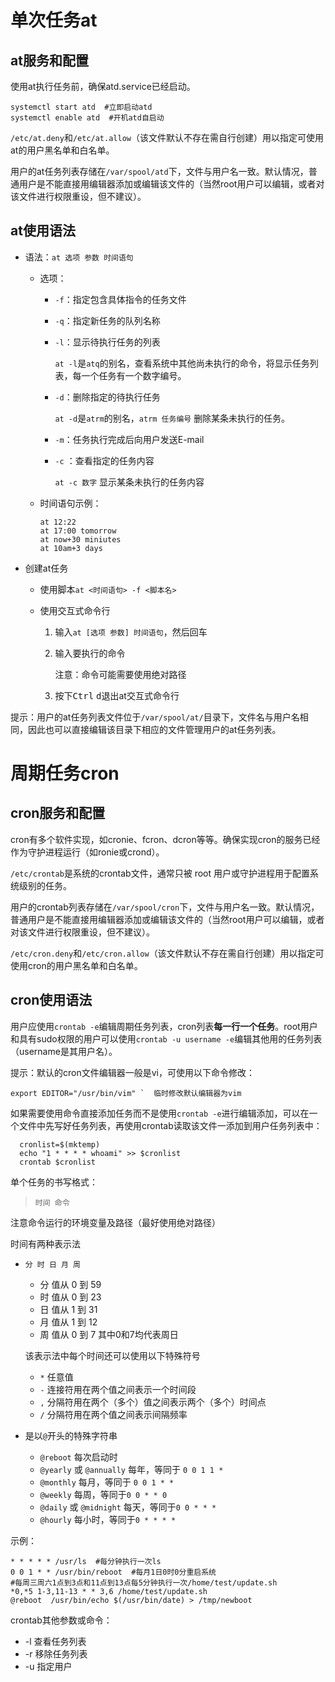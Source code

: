 # 单次任务at

## at服务和配置

使用at执行任务前，确保atd.service已经启动。

```shell
systemctl start atd  #立即启动atd
systemctl enable atd  #开机atd自启动
```

`/etc/at.deny`和`/etc/at.allow`（该文件默认不存在需自行创建）用以指定可使用at的用户黑名单和白名单。

用户的at任务列表存储在`/var/spool/atd`下，文件与用户名一致。默认情况，普通用户是不能直接用编辑器添加或编辑该文件的（当然root用户可以编辑，或者对该文件进行权限重设，但不建议）。



## at使用语法

- 语法：`at 选项 参数 时间语句` 

  - 选项：

    - `-f`：指定包含具体指令的任务文件

    - `-q`：指定新任务的队列名称

    - `-l`：显示待执行任务的列表

      `at -l`是`atq`的别名，查看系统中其他尚未执行的命令，将显示任务列表，每一个任务有一个数字编号。

    - `-d`：删除指定的待执行任务

      `at -d`是`atrm`的别名，`atrm 任务编号`  删除某条未执行的任务。

    - `-m`：任务执行完成后向用户发送E-mail

    - `-c` ：查看指定的任务内容

      `at -c 数字`  显示某条未执行的任务内容

  - 时间语句示例：

    ```shell
    at 12:22
    at 17:00 tomorrow
    at now+30 miniutes
    at 10am+3 days
    ```

- 创建at任务

  - 使用脚本`at <时间语句> -f <脚本名>`

  - 使用交互式命令行

    1. 输入`at [选项 参数] 时间语句`，然后回车

    2. 输入要执行的命令

       注意：命令可能需要使用绝对路径

    3. 按下<kbd>Ctrl</kbd> <kbd>d</kbd>退出at交互式命令行

提示：用户的at任务列表文件位于`/var/spool/at/`目录下，文件名与用户名相同，因此也可以直接编辑该目录下相应的文件管理用户的at任务列表。

# 周期任务cron

## cron服务和配置

cron有多个软件实现，如cronie、fcron、dcron等等。确保实现cron的服务已经作为守护进程运行（如ronie或crond）。

`/etc/crontab`是系统的crontab文件，通常只被 root 用户或守护进程用于配置系统级别的任务。



用户的crontab列表存储在`/var/spool/cron`下，文件与用户名一致。默认情况，普通用户是不能直接用编辑器添加或编辑该文件的（当然root用户可以编辑，或者对该文件进行权限重设，但不建议）。



`/etc/cron.deny`和`/etc/cron.allow`（该文件默认不存在需自行创建）用以指定可使用cron的用户黑名单和白名单。



## cron使用语法

用户应使用`crontab -e`编辑周期任务列表，cron列表**每一行一个任务**。root用户和具有sudo权限的用户可以使用`crontab -u username -e`编辑其他用的任务列表 （username是其用户名）。

提示：默认的cron文件编辑器一般是vi，可使用以下命令修改：

```shell
export EDITOR="/usr/bin/vim" `  临时修改默认编辑器为vim
```



如果需要使用命令直接添加任务而不是使用`crontab -e`进行编辑添加，可以在一个文件中先写好任务列表，再使用crontab读取该文件一添加到用户任务列表中：

```shell
  cronlist=$(mktemp)
  echo "1 * * * * whoami" >> $cronlist
  crontab $cronlist
```



单个任务的书写格式：

> `时间 命令`

注意命令运行的环境变量及路径（最好使用绝对路径）

时间有两种表示法

- `分 时 日 月 周`

  - 分 值从 0 到 59
  - 时 值从 0 到 23
  - 日 值从 1 到 31
  - 月 值从 1 到 12
  - 周 值从 0 到 7    其中0和7均代表周日

  该表示法中每个时间还可以使用以下特殊符号

  - `*`  任意值
  - `-`  连接符用在两个值之间表示一个时间段
  - `,`  分隔符用在两个（多个）值之间表示两个（多个）时间点
  - `/`  分隔符用在两个值之间表示间隔频率

- 是以`@`开头的特殊字符串

  - `@reboot`  每次启动时
  - `@yearly` 或 `@annually`  每年，等同于 `0 0 1 1 *`
  - `@monthly`  每月，等同于 `0 0 1 * *`
  - `@weekly`  每周，等同于`0 0 * * 0`
  - `@daily` 或 `@midnight`  每天，等同于`0 0 * * *`
  - `@hourly`  每小时，等同于`0 * * * *`

示例：

```shell
* * * * * /usr/ls  #每分钟执行一次ls
0 0 1 * * /usr/bin/reboot  #每月1日0时0分重启系统
#每周三周六1点到3点和11点到13点每5分钟执行一次/home/test/update.sh
*0,*5 1-3,11-13 * * 3,6 /home/test/update.sh
@reboot  /usr/bin/echo $(/usr/bin/date) > /tmp/newboot
```

crontab其他参数或命令：

- -l  查看任务列表
- -r  移除任务列表
- -u  指定用户